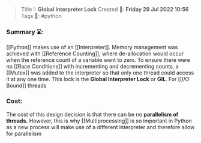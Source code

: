 > Title ❕: **Global Interpreter Lock**
> Created 📅: **Friday 29 Jul 2022 10:56**
  Tags 📎: #python

### Summary ⌛:
[[Python]] makes use of an [[Interpreter]]. Memory management was achieved with [[Reference Counting]], where de-allocation would occur when the reference count of a variable went to zero. To ensure there were no [[Race Conditions]] with incrementing and decrementing counts, a [[Mutex]] was added to the interpreter so that only one thread could access it at any one time. This lock is the **Global Interpreter Lock** or **GIL**. For [[I/O Bound]] threads

### Cost:
The cost of this design decision is that there can be no **parallelism of threads.** However, this is why [[Multiprocessing]] is so important in Python as a new process will make use of a different interpreter and therefore allow for parallelism
